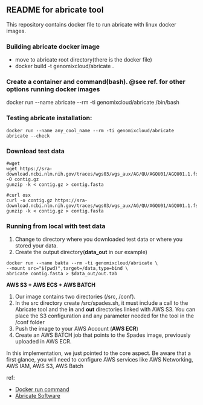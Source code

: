 ## README for abricate tool ##

This repository contains docker file to run abricate with linux docker images.

### Building abricate docker image

* move to abricate root directory(there is the docker file) 
* docker build -t  genomixcloud/abricate .

### Create a container and command(bash). @see ref. for other options running docker images 

docker run --name abricate --rm -ti genomixcloud/abricate /bin/bash

### Testing abricate installation:

```shell
docker run --name any_cool_name --rm -ti genomixcloud/abricate abricate --check
```

### Download test data

```shell
#wget 
wget https://sra-download.ncbi.nlm.nih.gov/traces/wgs03/wgs_aux/AG/QU/AGQU01/AGQU01.1.fsa_nt.gz -O contig.gz
gunzip -k < contig.gz > contig.fasta
```

```shell
#curl osx
curl -o contig.gz https://sra-download.ncbi.nlm.nih.gov/traces/wgs03/wgs_aux/AG/QU/AGQU01/AGQU01.1.fsa_nt.gz
gunzip -k < contig.gz > contig.fasta

```

### Running from local with test data

1. Change to directory where you downloaded test data or where you stored your data.
2. Create the output directory(**data_out** in our example)

```shell
docker run --name bakta --rm -ti genomixcloud/abricate \
--mount src="$(pwd)",target=/data,type=bind \
abricate contig.fasta > $data_out/out.tab   

```

**AWS S3 + AWS ECS + AWS BATCH**

1. Our image contains two directories (/src, /conf).
2. In the src directory create /src/spades.sh, it must include a call to the Abricate tool and the **in** and **out** directories linked with AWS S3. You can place the S3 configuration and any parameter needed for the tool in the /conf folder
3. Push the image to your AWS Account (**AWS ECR**)
4. Create an AWS BATCH job that points to the Spades image, previously uploaded in AWS ECR.

In this implementation, we just pointed to the core aspect. Be aware that a first glance, you will need to configure AWS services like AWS Networking, AWS IAM, AWS S3, AWS Batch

ref:
* [Docker run command](https://docs.docker.com/engine/reference/commandline/run/)
* [Abricate Software](https://github.com/tseemann/abricate)